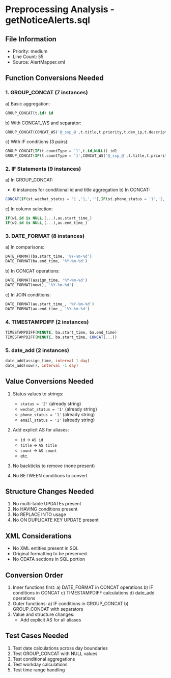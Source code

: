 # Preprocessing Analysis - getNoticeAlerts.sql

## File Information
- Priority: medium
- Line Count: 55
- Source: AlertMapper.xml

## Function Conversions Needed

### 1. GROUP_CONCAT (7 instances)
a) Basic aggregation:
   ```sql
   GROUP_CONCAT(t.id) id
   ```
b) With CONCAT_WS and separator:
   ```sql
   GROUP_CONCAT(CONCAT_WS('@_ssp_@',t.title,t.priority,t.dev_ip,t.description) SEPARATOR '#_ssp_#') title
   ```
c) With IF conditions (3 pairs):
   ```sql
   GROUP_CONCAT(IF(t.countType = '1',t.id,NULL)) id1
   GROUP_CONCAT(IF(t.countType = '1',CONCAT_WS('@_ssp_@',t.title,t.priority,t.dev_ip,t.description), NULL ) SEPARATOR '#_ssp_#' ) title1
   ```

### 2. IF Statements (9 instances)
a) In GROUP_CONCAT:
   - 6 instances for conditional id and title aggregation
b) In CONCAT:
   ```sql
   CONCAT(IF(st.wechat_status = '1','1,',''),IF(st.phone_status = '1','2,',''),IF(st.email_status = '1','3,',''))
   ```
c) In column selection:
   ```sql
   IF(w1.id is NULL,(...),au.start_time_)
   IF(w2.id is NULL,(...),au.end_time_)
   ```

### 3. DATE_FORMAT (8 instances)
a) In comparisons:
   ```sql
   DATE_FORMAT(ba.start_time, '%Y-%m-%d')
   DATE_FORMAT(ba.end_time, '%Y-%m-%d')
   ```
b) In CONCAT operations:
   ```sql
   DATE_FORMAT(assign_time, '%Y-%m-%d')
   DATE_FORMAT(now(), '%Y-%m-%d')
   ```
c) In JOIN conditions:
   ```sql
   DATE_FORMAT(au.start_time_, '%Y-%m-%d')
   DATE_FORMAT(au.end_time_, '%Y-%m-%d')
   ```

### 4. TIMESTAMPDIFF (2 instances)
```sql
TIMESTAMPDIFF(MINUTE, ba.start_time, ba.end_time)
TIMESTAMPDIFF(MINUTE, ba.start_time, CONCAT(...))
```

### 5. date_add (2 instances)
```sql
date_add(assign_time, interval 1 day)
date_add(now(), interval -1 day)
```

## Value Conversions Needed
1. Status values to strings:
   - `status = '2'` (already string)
   - `wechat_status = '1'` (already string)
   - `phone_status = '1'` (already string)
   - `email_status = '1'` (already string)

2. Add explicit AS for aliases:
   - `id` → `AS id`
   - `title` → `AS title`
   - `count` → `AS count`
   - etc.

3. No backticks to remove (none present)
4. No BETWEEN conditions to convert

## Structure Changes Needed
1. No multi-table UPDATEs present
2. No HAVING conditions present
3. No REPLACE INTO usage
4. No ON DUPLICATE KEY UPDATE present

## XML Considerations
- No XML entities present in SQL
- Original formatting to be preserved
- No CDATA sections in SQL portion

## Conversion Order
1. Inner functions first:
   a) DATE_FORMAT in CONCAT operations
   b) IF conditions in CONCAT
   c) TIMESTAMPDIFF calculations
   d) date_add operations
2. Outer functions:
   a) IF conditions in GROUP_CONCAT
   b) GROUP_CONCAT with separators
3. Value and structure changes:
   - Add explicit AS for all aliases

## Test Cases Needed
1. Test date calculations across day boundaries
2. Test GROUP_CONCAT with NULL values
3. Test conditional aggregations
4. Test workday calculations
5. Test time range handling
